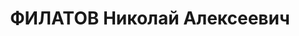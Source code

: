 ---
title: ФИЛАТОВ Николай Алексеевич
description: "Род. в 1891, Московская обл., Можайский р-н, с. Пушкино. Проживал: г.\
  \ Москва. Председатель Мособлисполкома. 1 окт. 1937 г.избран председателем Воскресенского\
  \ райисполкома Горьк. обл \n  Арестован 02.11.1937. Обв. по ст. 58-8, -11. Приговор:\
  \ ВК ВС СССР, 08.02.1938 – к 25 г. ИТЛ, 5 г. п/п"
---